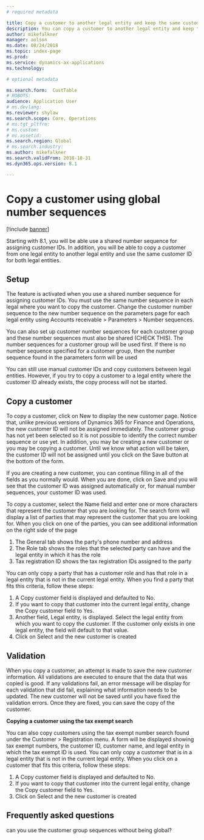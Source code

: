 ```yaml
---
# required metadata

title: Copy a customer to another legal entity and keep the same customer ID using shared number sequences
description: You can copy a customer to another legal entity and keep the same customer ID when a shared number sequence is used
author: mikefalkner
manager: aolson
ms.date: 08/24/2018
ms.topic: index-page
ms.prod: 
ms.service: dynamics-ax-applications
ms.technology: 

# optional metadata

ms.search.form:  CustTable
# ROBOTS: 
audience: Application User
# ms.devlang: 
ms.reviewer: shylaw
ms.search.scope: Core, Operations
# ms.tgt_pltfrm: 
# ms.custom: 
# ms.assetid: 
ms.search.region: Global
# ms.search.industry: 
ms.author: mikefalkner
ms.search.validFrom: 2018-10-31
ms.dyn365.ops.version: 8.1

---
```


# Copy a customer using global number sequences

[!include [banner](../includes/banner.md)]

Starting with 8.1, you will be able use a shared number sequence for assigning customer IDs. In addition, you will be able to copy
a customer from one legal entity to another legal entity and use the same customer ID for both legal entities.  

## Setup

The feature is activated when you use a shared number sequence for assigning customer IDs. You must use the same number sequence in each legal where you want to copy the customer.  Change the customer number sequence to the new number sequence on the parameters page for each legal entity using Accounts receivable > Parameters > Number sequences.

You can also set up customer number sequences for each customer group and these number sequences must also be shared (CHECK THIS). The number sequences for a customer group will be used first. If there is no number sequence specified for a customer group, then the number sequence found in the parameters form will be used 

You can still use manual customer IDs and copy customers between legal entities. However, if you try to copy a customer to a legal entity where the customer ID already exists, the copy process will not be started.

## Copy a customer

To copy a customer, click on New to display the new customer page. Notice that, unlike previous versions of Dynamics 365 for Finance and Operations, the new customer ID will not be assigned immediately. The customer group has not yet been selected so it is not possible to identify the correct number sequence or use yet. In addition, you may be creating a new customer or you may be copying a customer. Until we know what action will be taken, the customer ID will not be assigned until you click on the Save button at the bottom of the form. 

If you are creating a new customer, you can continue filling in all of the fields as you normally would. When you are done, click on Save and you will see that the customer ID was assigned automatically or, for manual number sequences, your customer ID was used.

To copy a customer, select the Name field and enter one or more characters that represent the customer that you are looking for. The search form will display a list of parties that may represent the customer that you are looking for. When you click on one of the parties, you can see additional information on the right side of the page
1) The General tab shows the party's phone number and address
2) The Role tab shows the roles that the selected party can have and the legal entity in which it has the role
3) Tax registration ID shows the tax registration IDs assigned to the party

You can only copy a party that has a customer role and has that role in a legal entity that is not in the current legal entity. When you find a party that fits this criteria, follow these steps:
1) A Copy customer field is displayed and defaulted to No. 
2) If you want to copy that customer into the current legal entity, change the Copy customer field to Yes. 
3) Another field, Legal entity, is displayed. Select the legal entity from which you want to copy the customer. If the customer only exists in one legal entity, the field will default to that value.
4) Click on Select and the new customer is created

## Validation

When you copy a customer, an attempt is made to save the new customer information. All validations are executed to ensure that the data that was copied is good. If any validations fail, an error message will be display for each validation that did fail, explaining what information needs to be updated. The new customer will not be saved until you have fixed the validation errors. Once they are fixed, you can save the copy of the customer.

**Copying a customer using the tax exempt search**

You can also copy customers using the tax exempt number search found under the Customer > Registration menu. A form will be displayed showing tax exempt numbers, the customer ID, customer name, and legal entity in which the tax exempt ID is used. You can only copy a customer that is in a legal entity that is not in the current legal entity. When you click on a customer that fits this criteria, follow these steps:
1) A Copy customer field is displayed and defaulted to No. 
2) If you want to copy that customer into the current legal entity, change the Copy customer field to Yes. 
3) Click on Select and the new customer is created

## Frequently asked questions
can you use the customer group sequences without being global?
